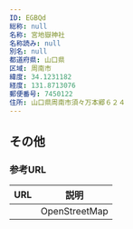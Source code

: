 ```yaml
---
ID: EGBQd
総称: null
名称: 宮地嶽神社
名称読み: null
別名: null
都道府県: 山口県
区域: 周南市
緯度: 34.1231182
経度: 131.8713076
郵便番号: 7450122
住所: 山口県周南市須々万本郷６２４
---
```


## その他

### 参考URL

| URL | 説明          |
| --- | ------------- |
|     | OpenStreetMap |
